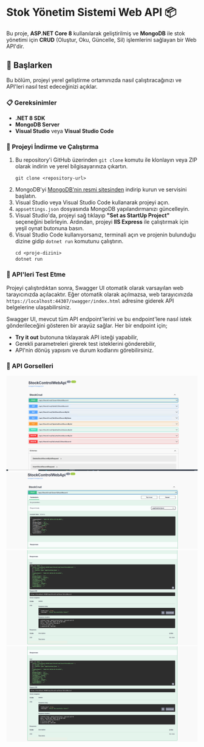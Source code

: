# Stok Yönetim Sistemi Web API 📦

Bu proje, **ASP.NET Core 8** kullanılarak geliştirilmiş ve **MongoDB** ile stok yönetimi için **CRUD** (Oluştur, Oku, Güncelle, Sil) işlemlerini sağlayan bir Web API'dir.

## 🚀 Başlarken

Bu bölüm, projeyi yerel geliştirme ortamınızda nasıl çalıştıracağınızı ve API'leri nasıl test edeceğinizi açıklar.

### 📋 Gereksinimler

- **.NET 8 SDK**
- **MongoDB Server**
- **Visual Studio** veya **Visual Studio Code**

### 🔧 Projeyi İndirme ve Çalıştırma

1. Bu repository'i GitHub üzerinden `git clone` komutu ile klonlayın veya ZIP olarak indirin ve yerel bilgisayarınıza çıkartın.
    ```
    git clone <repository-url>
    ```
2. MongoDB'yi [MongoDB'nin resmi sitesinden](https://www.mongodb.com/try/download/community) indirip kurun ve servisini başlatın.
3. Visual Studio veya Visual Studio Code kullanarak projeyi açın.
4. `appsettings.json` dosyasında MongoDB yapılandırmanızı güncelleyin.
5. Visual Studio'da, projeyi sağ tıklayıp **"Set as StartUp Project"** seçeneğini belirleyin. Ardından, projeyi **IIS Express** ile çalıştırmak için yeşil oynat butonuna basın.
6. Visual Studio Code kullanıyorsanız, terminali açın ve projenin bulunduğu dizine gidip `dotnet run` komutunu çalıştırın.
    ```
    cd <proje-dizini>
    dotnet run
    ```

### 📝 API'leri Test Etme

Projeyi çalıştırdıktan sonra, Swagger UI otomatik olarak varsayılan web tarayıcınızda açılacaktır. Eğer otomatik olarak açılmazsa, web tarayıcınızda `https://localhost:44307/swagger/index.html` adresine giderek API belgelerine ulaşabilirsiniz.

Swagger UI, mevcut tüm API endpoint'lerini ve bu endpoint'lere nasıl istek gönderileceğini gösteren bir arayüz sağlar. Her bir endpoint için;

- **Try it out** butonuna tıklayarak API isteği yapabilir,
- Gerekli parametreleri girerek test isteklerini gönderebilir,
- API'nin dönüş yapısını ve durum kodlarını görebilirsiniz.
  
### 📝 API Gorselleri
![StockCrud Api](Ekran%20Resmi%202024-03-28%2022.05.43.png)
![Api Test Request](Ekran%20Resmi%202024-03-28%2022.05.26.png)
![Api Test Response](Ekran%20Resmi%202024-03-28%2022.05.35.png)
![Mongo Db Api Test Dogrulama](Ekran%20Resmi%202024-03-28%2022.05.35.png)



